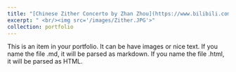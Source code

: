 ```yaml
---
title: "[Chinese Zither Concerto by Zhan Zhou](https://www.bilibili.com/video/BV1se411i7Bc/?spm_id_from=333.1007.top_right_bar_window_default_collection.content.click&vd_source=f022d3c1732efad27ca889de1eec0dc5)"
excerpt: " <br/><img src='/images/Zither.JPG'>"
collection: portfolio
---
```


This is an item in your portfolio. It can be have images or nice text. If you name the file .md, it will be parsed as markdown. If you name the file .html, it will be parsed as HTML. 
